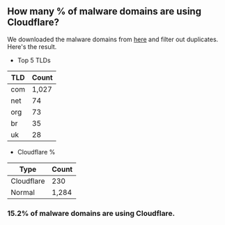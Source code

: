 ## How many % of malware domains are using Cloudflare?


We downloaded the malware domains from [here](https://urlhaus.abuse.ch) and filter out duplicates.
Here's the result.


[//]: # (start replacement)


- Top 5 TLDs

| TLD | Count |
| --- | --- |
| com | 1,027 |
| net | 74 |
| org | 73 |
| br | 35 |
| uk | 28 |


- Cloudflare %

| Type | Count |
| --- | --- |
| Cloudflare | 230 |
| Normal | 1,284 |


### 15.2% of malware domains are using Cloudflare.